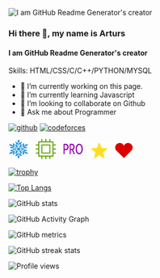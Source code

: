 ![I am GitHub Readme Generator's creator](https://scontent-ccu1-1.xx.fbcdn.net/v/t39.30808-6/348448560_1261415627821249_4738561071427233067_n.jpg?_nc_cat=109&ccb=1-7&_nc_sid=a2f6c7&_nc_eui2=AeGXBgA-fOpg0DSgVuDE1FMK6YRmrq8sdxnphGauryx3GQu2Qj9nVALAk-_V73gJBl_d6a1TD0kA2PGex7pQHvES&_nc_ohc=L-eRzP5xyHgAX9hSqng&_nc_ht=scontent-ccu1-1.xx&oh=00_AfBYh4XNkL0f-aVBZnnO11dmBbu-SDaV0sC9zxCOOn4vag&oe=650F2519)

### Hi there 👋, my name is Arturs
#### I am GitHub Readme Generator's creator
Skills: HTML/CSS/C/C++/PYTHON/MYSQL

- 🔭 I’m currently working on this page. 
- 🌱 I’m currently learning Javascript 
- 👯 I’m looking to collaborate on Github 
- 💬 Ask me about Programmer 


[<img src='https://cdn.jsdelivr.net/npm/simple-icons@3.0.1/icons/github.svg' alt='github' height='40'>](https://github.com/shakibkhan13)  [<img src='https://cdn.jsdelivr.net/npm/simple-icons@3.0.1/icons/codeforces.svg' alt='codeforces' height='40'>](mdshakib2003)  

<a href='https://archiveprogram.github.com/'><img src='https://raw.githubusercontent.com/acervenky/animated-github-badges/master/assets/acbadge.gif' width='40' height='40'></a> <a href='https://docs.github.com/en/developers'><img src='https://raw.githubusercontent.com/acervenky/animated-github-badges/master/assets/devbadge.gif' width='40' height='40'></a> <a href='https://github.com/pricing'><img src='https://raw.githubusercontent.com/acervenky/animated-github-badges/master/assets/pro.gif' width='40' height='40'></a> <a href='https://stars.github.com/'><img src='https://raw.githubusercontent.com/acervenky/animated-github-badges/master/assets/starbadge.gif' width='35' height='35'></a> <a href='https://docs.github.com/en/github/supporting-the-open-source-community-with-github-sponsors'><img src='https://raw.githubusercontent.com/acervenky/animated-github-badges/master/assets/sponsorbadge.gif' width='35' height='35'></a> 

[![trophy](https://github-profile-trophy.vercel.app/?username=shakibkhan13)](https://github.com/ryo-ma/github-profile-trophy)

[![Top Langs](https://github-readme-stats.vercel.app/api/top-langs/?username=shakibkhan13)](https://github.com/anuraghazra/github-readme-stats)

![GitHub stats](https://github-readme-stats.vercel.app/api?username=shakibkhan13&show_icons=true&count_private=true)  

![GitHub Activity Graph](https://activity-graph.herokuapp.com/graph?username=shakibkhan13)  

![GitHub metrics](https://metrics.lecoq.io/shakibkhan13)  

![GitHub streak stats](https://streak-stats.demolab.com/?user=shakibkhan13)  

![Profile views](https://gpvc.arturio.dev/shakibkhan13)  
